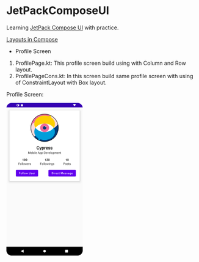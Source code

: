 # JetPackComposeUI
Learning [JetPack Compose UI](https://developer.android.com/jetpack/compose/tutorial) with practice.

[Layouts in Compose](https://developer.android.com/jetpack/compose/layouts)

* Profile Screen
1. ProfilePage.kt: This profile screen build using with Column and Row layout.
2. ProfilePageCons.kt: In this screen build same profile screen with using of ConstraintLayout with Box layout. 

Profile Screen:

<img src="https://github.com/hiralpatel/JetPackComposeUI/blob/main/screenshots/ProfilePage.png" width="200" height="400" />
